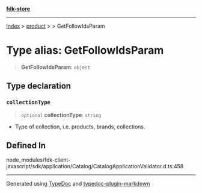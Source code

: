 [**fdk-store**](../../../README.md)
***

[Index](../../../API.md) > [product](../../README.md) > [<internal>](../README.md) > GetFollowIdsParam

# Type alias: GetFollowIdsParam

> **GetFollowIdsParam**: `object`

## Type declaration

### `collectionType`

> `optional` **collectionType**: `string`

- Type of collection, i.e. products,
brands, collections.

## Defined In

node\_modules/fdk-client-javascript/sdk/application/Catalog/CatalogApplicationValidator.d.ts:458

***
Generated using [TypeDoc](https://typedoc.org/) and [typedoc-plugin-markdown](https://www.npmjs.com/package/typedoc-plugin-markdown)
